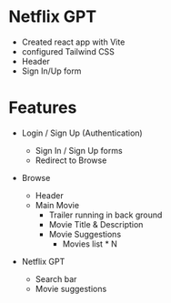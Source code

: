 # Netflix GPT

- Created react app with Vite
- configured Tailwind CSS
- Header
- Sign In/Up form

# Features

- Login / Sign Up (Authentication)
    - Sign In / Sign Up forms
    - Redirect to Browse

- Browse
    - Header
    - Main Movie
        - Trailer running in back ground
        - Movie Title & Description
        - Movie Suggestions
            - Movies list * N

- Netflix GPT
    - Search bar
    - Movie suggestions